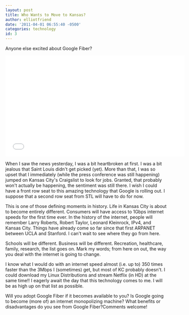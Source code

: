 ```yaml
---
layout: post
title: Who Wants to Move to Kansas?
author: elliotfriend
date: '2011-04-01 06:55:40 -0500'
categories: technology
id: 3
---
```

Anyone else excited about Google Fiber?

<iframe width="560" height="315" src="//www.youtube.com/embed/1o7bKLG3A3w?rel=0"
frameborder="0" allowfullscreen></iframe>

When I saw the news yesterday, I was a bit heartbroken at first. I was a
bit jealous that Saint Louis didn't get picked (yet). More than that, I
was so upset that I immediately (while the press conference was still
happening) jumped on Kansas City's Craigslist to look for jobs. Granted,
that probably won't actually be happening, the sentiment was still there.
I wish I could have a front row seat to this amazing technology that
Google is rolling out. I suppose that a second row seat from STL will
have to do for now.

This is one of those defining moments in history. Life in Kansas City is
about to become entirely different. Consumers will have access to 1Gbps
internet speeds for the first time ever. In the history of the internet,
people will remember Larry Roberts, Robert Taylor, Leonard Kleinrock,
IPv4, and Kansas City. Things have already come so far since that first
ARPANET between UCLA and Stanford. I can't wait to see where they go from
here.

Schools will be different. Business will be different. Recreation,
healthcare, family, research, the list goes on. Mark my words; from here
on out, the way you deal with the internet is going to change.

I know what I would do with an internet speed almost (i.e. up to) 350
times faster than the 3Mbps I (sometimes) get, but most of KC probably
doesn't. I could download my Linux Distributions and stream Netflix (in
HD) at the same time!! I eagerly await the day that this technology comes
to me. I will be as high up on that list as possible.

Will you adopt Google Fiber if it becomes available to you? Is Google
going to become (more of) an internet monopolizing machine? What benefits
or disadvantages do you see from Google Fiber?Comments welcome!
